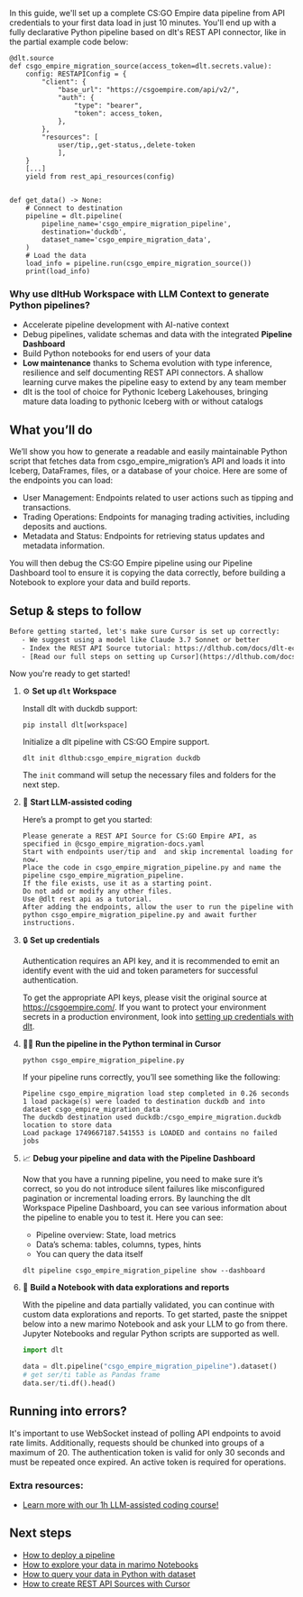 In this guide, we'll set up a complete CS:GO Empire data pipeline from API credentials to your first data load in just 10 minutes. You'll end up with a fully declarative Python pipeline based on dlt's REST API connector, like in the partial example code below:

```python-outcome
@dlt.source
def csgo_empire_migration_source(access_token=dlt.secrets.value):
    config: RESTAPIConfig = {
        "client": {
            "base_url": "https://csgoempire.com/api/v2/",
            "auth": {
                "type": "bearer",
                "token": access_token,
            },
        },
        "resources": [
            user/tip,,get-status,,delete-token
            ],
    }
    [...]
    yield from rest_api_resources(config)


def get_data() -> None:
    # Connect to destination
    pipeline = dlt.pipeline(
        pipeline_name='csgo_empire_migration_pipeline',
        destination='duckdb',
        dataset_name='csgo_empire_migration_data', 
    )
    # Load the data
    load_info = pipeline.run(csgo_empire_migration_source())
    print(load_info) 
```

### Why use dltHub Workspace with LLM Context to generate Python pipelines?

- Accelerate pipeline development with AI-native context
- Debug pipelines, validate schemas and data with the integrated **Pipeline Dashboard**
- Build Python notebooks for end users of your data
- **Low maintenance** thanks to Schema evolution with type inference, resilience and self documenting REST API connectors. A shallow learning curve makes the pipeline easy to extend by any team member
- dlt is the tool of choice for Pythonic Iceberg Lakehouses, bringing mature data loading to pythonic Iceberg with or without catalogs

## What you’ll do

We’ll show you how to generate a readable and easily maintainable Python script that fetches data from csgo_empire_migration’s API and loads it into Iceberg, DataFrames, files, or a database of your choice. Here are some of the endpoints you can load:

- User Management: Endpoints related to user actions such as tipping and transactions.
- Trading Operations: Endpoints for managing trading activities, including deposits and auctions.
- Metadata and Status: Endpoints for retrieving status updates and metadata information.

You will then debug the CS:GO Empire pipeline using our Pipeline Dashboard tool to ensure it is copying the data correctly, before building a Notebook to explore your data and build reports.

## Setup & steps to follow

```default
Before getting started, let's make sure Cursor is set up correctly:
   - We suggest using a model like Claude 3.7 Sonnet or better
   - Index the REST API Source tutorial: https://dlthub.com/docs/dlt-ecosystem/verified-sources/rest_api/ and add it to context as **@dlt rest api**
   - [Read our full steps on setting up Cursor](https://dlthub.com/docs/dlt-ecosystem/llm-tooling/cursor-restapi#23-configuring-cursor-with-documentation)
```

Now you're ready to get started!

1. ⚙️ **Set up `dlt` Workspace**
    
    Install dlt with duckdb support:
    ```shell
    pip install dlt[workspace]
    ```

    Initialize a dlt pipeline with CS:GO Empire support.
    ```shell
    dlt init dlthub:csgo_empire_migration duckdb
    ```

    The `init` command will setup the necessary files and folders for the next step.
    
2. 🤠 **Start LLM-assisted coding**
    
    Here’s a prompt to get you started:
    
    ```prompt
    Please generate a REST API Source for CS:GO Empire API, as specified in @csgo_empire_migration-docs.yaml 
    Start with endpoints user/tip and  and skip incremental loading for now. 
    Place the code in csgo_empire_migration_pipeline.py and name the pipeline csgo_empire_migration_pipeline. 
    If the file exists, use it as a starting point. 
    Do not add or modify any other files. 
    Use @dlt rest api as a tutorial. 
    After adding the endpoints, allow the user to run the pipeline with python csgo_empire_migration_pipeline.py and await further instructions.
    ```

    
3. 🔒 **Set up credentials** 
    
    Authentication requires an API key, and it is recommended to emit an identify event with the uid and token parameters for successful authentication.
    
    To get the appropriate API keys, please visit the original source at https://csgoempire.com/.
    If you want to protect your environment secrets in a production environment, look into [setting up credentials with dlt](https://dlthub.com/docs/walkthroughs/add_credentials).
    
4. 🏃‍♀️ **Run the pipeline in the Python terminal in Cursor**
    
    ```shell
    python csgo_empire_migration_pipeline.py
    ```
    
    If your pipeline runs correctly, you’ll see something like the following:
    
    ```shell
    Pipeline csgo_empire_migration load step completed in 0.26 seconds
    1 load package(s) were loaded to destination duckdb and into dataset csgo_empire_migration_data
    The duckdb destination used duckdb:/csgo_empire_migration.duckdb location to store data
    Load package 1749667187.541553 is LOADED and contains no failed jobs
    ```
    
5. 📈 **Debug your pipeline and data with the Pipeline Dashboard**

    Now that you have a running pipeline, you need to make sure it’s correct, so you do not introduce silent failures like misconfigured pagination or incremental loading errors. By launching the dlt Workspace Pipeline Dashboard, you can see various information about the pipeline to enable you to test it. Here you can see:
    - Pipeline overview: State, load metrics
    - Data’s schema: tables, columns, types, hints
    - You can query the data itself
    
    ```shell
    dlt pipeline csgo_empire_migration_pipeline show --dashboard
    ```
    
6. 🐍 **Build a Notebook with data explorations and reports**

    With the pipeline and data partially validated, you can continue with custom data explorations and reports. To get started, paste the snippet below into a new marimo Notebook and ask your LLM to go from there. Jupyter Notebooks and regular Python scripts are supported as well.

    
    ```python
    import dlt

   data = dlt.pipeline("csgo_empire_migration_pipeline").dataset()
   # get ser/ti table as Pandas frame
   data.ser/ti.df().head()
    ```

## Running into errors?

It's important to use WebSocket instead of polling API endpoints to avoid rate limits. Additionally, requests should be chunked into groups of a maximum of 20. The authentication token is valid for only 30 seconds and must be repeated once expired. An active token is required for operations.

### Extra resources:

- [Learn more with our 1h LLM-assisted coding course!](https://www.youtube.com/watch?v=GGid70rnJuM)

## Next steps

- [How to deploy a pipeline](https://dlthub.com/docs/walkthroughs/deploy-a-pipeline)
- [How to explore your data in marimo Notebooks](https://dlthub.com/docs/general-usage/dataset-access/marimo)
- [How to query your data in Python with dataset](https://dlthub.com/docs/general-usage/dataset-access/dataset)
- [How to create REST API Sources with Cursor](https://dlthub.com/docs/dlt-ecosystem/llm-tooling/cursor-restapi)